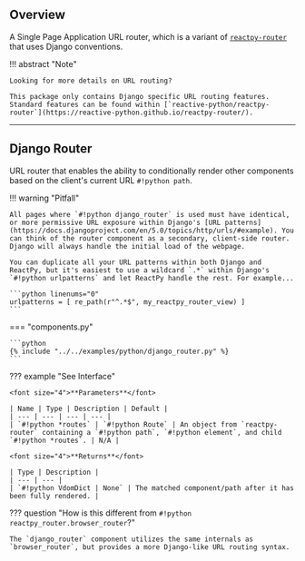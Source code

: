 ## Overview

<p class="intro" markdown>

A Single Page Application URL router, which is a variant of [`reactpy-router`](https://github.com/reactive-python/reactpy-router) that uses Django conventions.

</p>

!!! abstract "Note"

    Looking for more details on URL routing?

    This package only contains Django specific URL routing features. Standard features can be found within [`reactive-python/reactpy-router`](https://reactive-python.github.io/reactpy-router/).

---

## Django Router

URL router that enables the ability to conditionally render other components based on the client's current URL `#!python path`.

!!! warning "Pitfall"

    All pages where `#!python django_router` is used must have identical, or more permissive URL exposure within Django's [URL patterns](https://docs.djangoproject.com/en/5.0/topics/http/urls/#example). You can think of the router component as a secondary, client-side router. Django will always handle the initial load of the webpage.

    You can duplicate all your URL patterns within both Django and ReactPy, but it's easiest to use a wildcard `.*` within Django's `#!python urlpatterns` and let ReactPy handle the rest. For example...

    ```python linenums="0"
    urlpatterns = [ re_path(r"^.*$", my_reactpy_router_view) ]
    ```

=== "components.py"

    ```python
    {% include "../../examples/python/django_router.py" %}
    ```

??? example "See Interface"

    <font size="4">**Parameters**</font>

    | Name | Type | Description | Default |
    | --- | --- | --- | --- |
    | `#!python *routes` | `#!python Route` | An object from `reactpy-router` containing a `#!python path`, `#!python element`, and child `#!python *routes`. | N/A |

    <font size="4">**Returns**</font>

    | Type | Description |
    | --- | --- |
    | `#!python VdomDict | None` | The matched component/path after it has been fully rendered. |

??? question "How is this different from `#!python reactpy_router.browser_router`?"

    The `django_router` component utilizes the same internals as `browser_router`, but provides a more Django-like URL routing syntax.
